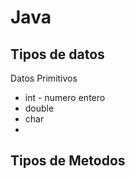 # Java 
## Tipos de datos
Datos Primitivos
- int - numero entero
- double
- char
- 

## Tipos de Metodos




